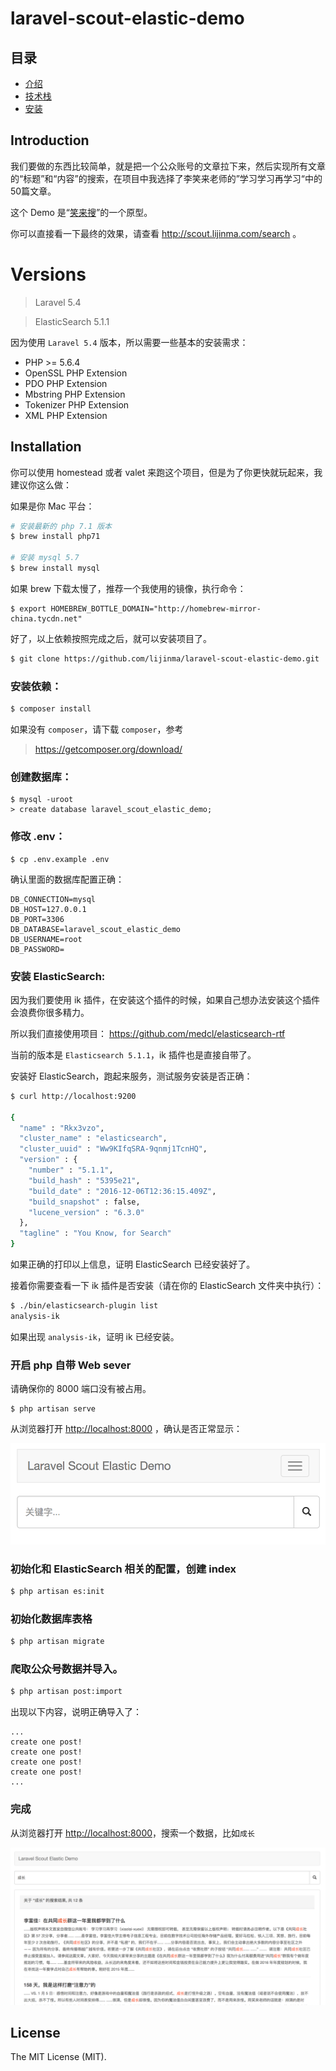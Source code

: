 # laravel-scout-elastic-demo

## 目录

- [介绍](#introduction)
- [技术栈](#versions)
- [安装](#installation)

## Introduction
我们要做的东西比较简单，就是把一个公众账号的文章拉下来，然后实现所有文章的“标题”和“内容”的搜索，在项目中我选择了李笑来老师的”学习学习再学习“中的50篇文章。
 
这个 Demo 是“[笑来搜](http://xiaolai.co)”的一个原型。
 
你可以直接看一下最终的效果，请查看 http://scout.lijinma.com/search 。
 
# Versions
> Laravel 5.4
 
> ElasticSearch 5.1.1
 
因为使用 `Laravel 5.4` 版本，所以需要一些基本的安装需求：

* PHP >= 5.6.4
* OpenSSL PHP Extension
* PDO PHP Extension
* Mbstring PHP Extension
* Tokenizer PHP Extension
* XML PHP Extension
 
## Installation

你可以使用 homestead 或者 valet 来跑这个项目，但是为了你更快就玩起来，我建议你这么做：

如果是你 Mac 平台：

```bash
# 安装最新的 php 7.1 版本
$ brew install php71

# 安装 mysql 5.7
$ brew install mysql
```
如果 brew 下载太慢了，推荐一个我使用的镜像，执行命令：

```
$ export HOMEBREW_BOTTLE_DOMAIN="http://homebrew-mirror-china.tycdn.net"
```
好了，以上依赖按照完成之后，就可以安装项目了。

```bash
$ git clone https://github.com/lijinma/laravel-scout-elastic-demo.git
```
### 安装依赖：
```bash
$ composer install
```
如果没有 `composer`，请下载 `composer`，参考
> https://getcomposer.org/download/

### 创建数据库：
```
$ mysql -uroot
> create database laravel_scout_elastic_demo;
```
### 修改 .env：
```
$ cp .env.example .env
```
确认里面的数据库配置正确：
```
DB_CONNECTION=mysql
DB_HOST=127.0.0.1
DB_PORT=3306
DB_DATABASE=laravel_scout_elastic_demo
DB_USERNAME=root
DB_PASSWORD=
```
### 安装 ElasticSearch:

因为我们要使用 ik 插件，在安装这个插件的时候，如果自己想办法安装这个插件会浪费你很多精力。

所以我们直接使用项目： https://github.com/medcl/elasticsearch-rtf

当前的版本是 `Elasticsearch 5.1.1`，ik 插件也是直接自带了。

安装好 ElasticSearch，跑起来服务，测试服务安装是否正确：

```bash
$ curl http://localhost:9200

{
  "name" : "Rkx3vzo",
  "cluster_name" : "elasticsearch",
  "cluster_uuid" : "Ww9KIfqSRA-9qnmj1TcnHQ",
  "version" : {
    "number" : "5.1.1",
    "build_hash" : "5395e21",
    "build_date" : "2016-12-06T12:36:15.409Z",
    "build_snapshot" : false,
    "lucene_version" : "6.3.0"
  },
  "tagline" : "You Know, for Search"
}
```
如果正确的打印以上信息，证明 ElasticSearch 已经安装好了。

接着你需要查看一下 ik 插件是否安装（请在你的 ElasticSearch 文件夹中执行）：

```bash
$ ./bin/elasticsearch-plugin list
analysis-ik
```
如果出现 `analysis-ik`，证明 ik 已经安装。

### 开启 php 自带 Web sever
请确保你的 8000 端口没有被占用。
```
$ php artisan serve
```
从浏览器打开 [http://localhost:8000](http://localhost:8000) ，确认是否正常显示：

![demo1](https://raw.githubusercontent.com/lijinma/MyBox/master/demo1.png)

### 初始化和 ElasticSearch 相关的配置，创建 index

```bash
$ php artisan es:init
```

### 初始化数据库表格

```bash
$ php artisan migrate
```

### 爬取公众号数据并导入。

```bash
$ php artisan post:import
```
出现以下内容，说明正确导入了：

```
...
create one post!
create one post!
create one post!
create one post!
...
```
### 完成
从浏览器打开 [http://localhost:8000](http://localhost:8000)，搜索一个数据，比如`成长`

![demo2](https://raw.githubusercontent.com/lijinma/MyBox/master/demo2.png)

## License

The MIT License (MIT).







